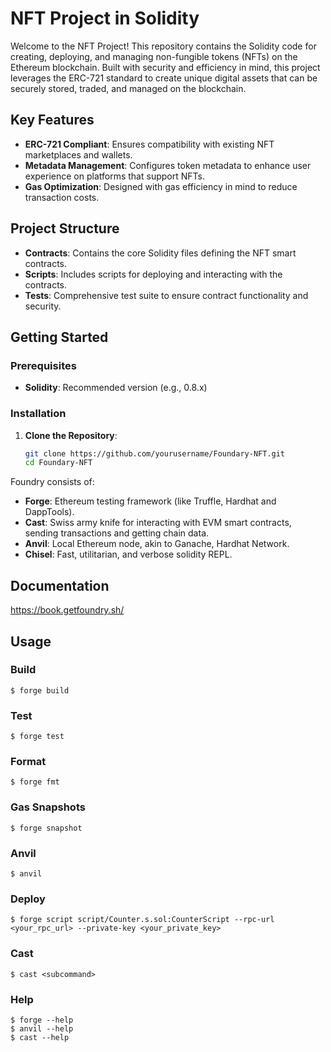 # NFT Project in Solidity

Welcome to the NFT Project! This repository contains the Solidity code for creating, deploying, and managing non-fungible tokens (NFTs) on the Ethereum blockchain. Built with security and efficiency in mind, this project leverages the ERC-721 standard to create unique digital assets that can be securely stored, traded, and managed on the blockchain.

## Key Features
- **ERC-721 Compliant**: Ensures compatibility with existing NFT marketplaces and wallets.
- **Metadata Management**: Configures token metadata to enhance user experience on platforms that support NFTs.
- **Gas Optimization**: Designed with gas efficiency in mind to reduce transaction costs.

## Project Structure
- **Contracts**: Contains the core Solidity files defining the NFT smart contracts.
- **Scripts**: Includes scripts for deploying and interacting with the contracts.
- **Tests**: Comprehensive test suite to ensure contract functionality and security.

## Getting Started

### Prerequisites
- **Solidity**: Recommended version (e.g., 0.8.x)


### Installation
1. **Clone the Repository**:
   ```bash
   git clone https://github.com/yourusername/Foundary-NFT.git
   cd Foundary-NFT

Foundry consists of:

-   **Forge**: Ethereum testing framework (like Truffle, Hardhat and DappTools).
-   **Cast**: Swiss army knife for interacting with EVM smart contracts, sending transactions and getting chain data.
-   **Anvil**: Local Ethereum node, akin to Ganache, Hardhat Network.
-   **Chisel**: Fast, utilitarian, and verbose solidity REPL.

## Documentation

https://book.getfoundry.sh/

## Usage

### Build

```shell
$ forge build
```

### Test

```shell
$ forge test
```

### Format

```shell
$ forge fmt
```

### Gas Snapshots

```shell
$ forge snapshot
```

### Anvil

```shell
$ anvil
```

### Deploy

```shell
$ forge script script/Counter.s.sol:CounterScript --rpc-url <your_rpc_url> --private-key <your_private_key>
```

### Cast

```shell
$ cast <subcommand>
```

### Help

```shell
$ forge --help
$ anvil --help
$ cast --help
```
